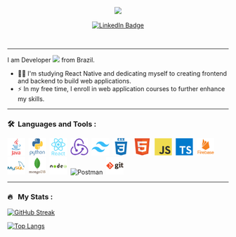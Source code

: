 
<p align="center"><img src="https://media.giphy.com/media/Oj25fisQ3zhukVWY96/giphy.gif" width="100"/></p>
<p align="center">
<a href="https://www.linkedin.com/in/eduardo-rebelo-degan"><img src="https://img.shields.io/badge/LinkedIn-blue?style=for-the-badge&logo=linkedin&logoColor=white" alt="LinkedIn Badge"></a>
</p>
<p align="center"><img src="https://komarev.com/ghpvc/?username=edegan-furb&style=flat-square&color=blue" alt=""></p>

---

I am Developer <img src="https://media.giphy.com/media/5xtDaryREtat7r2obvi/giphy.gif" width="30"> from Brazil.

- 👨‍🎓 I'm studying React Native and dedicating myself to creating frontend and backend to build web applications.
- ⚡ In my free time, I enroll in web application courses to further enhance my skills.

---

### 🛠 &nbsp;Languages and Tools :

<p>
<img src="https://github.com/devicons/devicon/blob/master/icons/java/java-original-wordmark.svg" title="Java" alt="Java" width="40" height="40"/>&nbsp;
<img src="https://github.com/devicons/devicon/blob/master/icons/python/python-original-wordmark.svg" title="Python"  alt="Python" width="40" height="40"/>&nbsp;
<img src="https://github.com/devicons/devicon/blob/master/icons/react/react-original-wordmark.svg" title="React" alt="React" width="40" height="40"/>&nbsp;
<img src="https://github.com/devicons/devicon/blob/master/icons/redux/redux-original.svg" title="Redux" alt="Redux " width="40" height="40"/>&nbsp;
<img src="https://github.com/devicons/devicon/blob/master/icons/tailwindcss/tailwindcss-plain.svg" title="Tailwind" **alt="Tailwind" width="40" height="40"/>&nbsp;
<img src="https://github.com/devicons/devicon/blob/master/icons/css3/css3-plain-wordmark.svg"  title="CSS3" alt="CSS" width="40" height="40"/>&nbsp;
<img src="https://github.com/devicons/devicon/blob/master/icons/html5/html5-original.svg" title="HTML5" alt="HTML" width="40" height="40"/>&nbsp;
<img src="https://github.com/devicons/devicon/blob/master/icons/javascript/javascript-original.svg" title="JavaScript" alt="JavaScript" width="40" height="40"/>&nbsp;
<img src="https://github.com/devicons/devicon/blob/master/icons/typescript/typescript-original.svg" title="TypeScript" alt="TypeScript" width="40" height="40"/>&nbsp;
<img src="https://github.com/devicons/devicon/blob/master/icons/firebase/firebase-plain-wordmark.svg" title="Firebase" alt="Firebase" width="40" height="40"/>&nbsp;
<img src="https://github.com/devicons/devicon/blob/master/icons/mysql/mysql-original-wordmark.svg" title="MySQL"  alt="MySQL" width="40" height="40"/>&nbsp;
<img src="https://github.com/devicons/devicon/blob/master/icons/mongodb/mongodb-original-wordmark.svg" title="Mongodb"  alt="Mongodb" width="40" height="40"/>&nbsp;
<img src="https://github.com/devicons/devicon/blob/master/icons/nodejs/nodejs-original-wordmark.svg" title="NodeJS" alt="NodeJS" width="40" height="40"/>&nbsp;
<img src="https://www.vectorlogo.zone/logos/getpostman/getpostman-icon.svg" title="Postman"  alt="Postman" width="40" height="40"/>&nbsp;
<img src="https://github.com/devicons/devicon/blob/master/icons/git/git-original-wordmark.svg" title="Git" **alt="Git" width="40" height="40"/>&nbsp;
</p>

---

### 🔥 &nbsp; My Stats :

  <!-- GitHub Streak Stats -->
  [![GitHub Streak](http://github-readme-streak-stats.herokuapp.com?user=edegan-furb&theme=dark&background=000000)](https://git.io/streak-stats)

  <!-- Top Languages Stats -->
  [![Top Langs](https://github-readme-stats.vercel.app/api/top-langs/?username=edegan-furb&layout=compact&theme=vision-friendly-dark)](https://github.com/anuraghazra/github-readme-stats)
